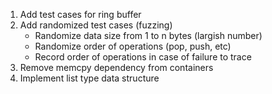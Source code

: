 1. Add test cases for ring buffer
2. Add randomized test cases (fuzzing)
    - Randomize data size from 1 to n bytes (largish number)
    - Randomize order of operations (pop, push, etc)
    - Record order of operations in case of failure to trace
2. Remove memcpy dependency from containers
3. Implement list type data structure